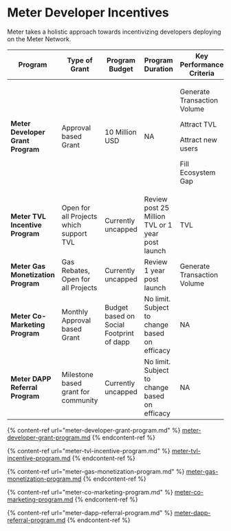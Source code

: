 # Meter Developer Incentives

Meter takes a holistic approach towards incentivizing developers deploying on the Meter Network.

| Program                            | Type of Grant                           | Program Budget                           | Program Duration                                 | Key Performance Criteria                                                                                                      |
| ---------------------------------- | --------------------------------------- | ---------------------------------------- | ------------------------------------------------ | ----------------------------------------------------------------------------------------------------------------------------- |
| **Meter Developer Grant Program**  | Approval based Grant                    | 10 Million USD                           | NA                                               | <p>Generate Transaction Volume </p><p></p><p>Attract TVL </p><p></p><p>Attract new users </p><p></p><p>Fill Ecosystem Gap</p> |
| **Meter TVL Incentive Program**    | Open for all Projects which support TVL | Currently uncapped                       | Review post 25 Million TVL or 1 year post launch | TVL                                                                                                                           |
| **Meter Gas Monetization Program** | Gas Rebates, Open for all Projects      | Currently uncapped                       | Review 1 year post launch                        | Generate Transaction Volume                                                                                                   |
| **Meter Co-Marketing Program**     | Monthly Approval based Grant            | Budget based on Social Footprint of dapp | No limit. Subject to change based on efficacy    | NA                                                                                                                            |
| **Meter DAPP Referral Program**    | Milestone based grant for community     | Currently uncapped                       | No limit. Subject to change based on efficacy    | NA                                                                                                                            |

{% content-ref url="meter-developer-grant-program.md" %}
[meter-developer-grant-program.md](meter-developer-grant-program.md)
{% endcontent-ref %}

{% content-ref url="meter-tvl-incentive-program.md" %}
[meter-tvl-incentive-program.md](meter-tvl-incentive-program.md)
{% endcontent-ref %}

{% content-ref url="meter-gas-monetization-program.md" %}
[meter-gas-monetization-program.md](meter-gas-monetization-program.md)
{% endcontent-ref %}

{% content-ref url="meter-co-marketing-program.md" %}
[meter-co-marketing-program.md](meter-co-marketing-program.md)
{% endcontent-ref %}

{% content-ref url="meter-dapp-referral-program.md" %}
[meter-dapp-referral-program.md](meter-dapp-referral-program.md)
{% endcontent-ref %}
